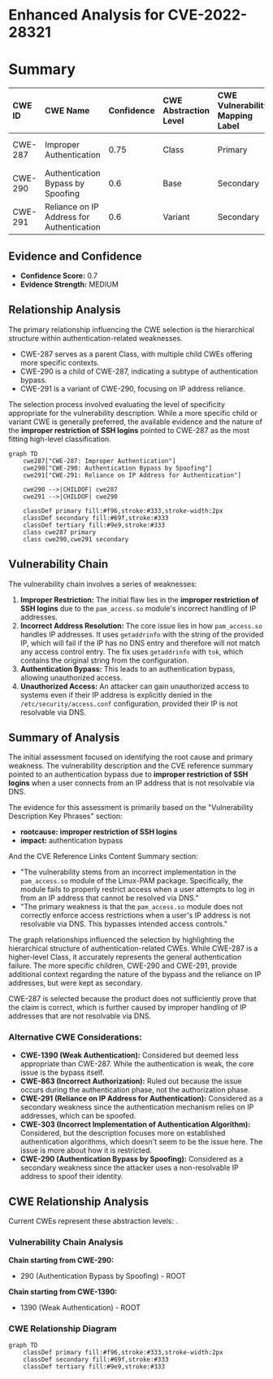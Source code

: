 # Enhanced Analysis for CVE-2022-28321

# Summary
| CWE ID  | CWE Name                                                      | Confidence | CWE Abstraction Level | CWE Vulnerability Mapping Label | CWE-Vulnerability Mapping Notes |
| :-------- | :------------------------------------------------------------ | :--------- | :---------------------- | :------------------------------ | :------------------------------ |
| CWE-287 | Improper Authentication | 0.75 | Class | Primary | Discouraged, but best available |
| CWE-290 | Authentication Bypass by Spoofing | 0.6 | Base | Secondary | Allowed |
| CWE-291 | Reliance on IP Address for Authentication | 0.6 | Variant | Secondary | Allowed |

## Evidence and Confidence

*   **Confidence Score:** 0.7
*   **Evidence Strength:** MEDIUM

## Relationship Analysis
The primary relationship influencing the CWE selection is the hierarchical structure within authentication-related weaknesses.

-   CWE-287 serves as a parent Class, with multiple child CWEs offering more specific contexts.
-   CWE-290 is a child of CWE-287, indicating a subtype of authentication bypass.
-   CWE-291 is a variant of CWE-290, focusing on IP address reliance.

The selection process involved evaluating the level of specificity appropriate for the vulnerability description. While a more specific child or variant CWE is generally preferred, the available evidence and the nature of the **improper restriction of SSH logins** pointed to CWE-287 as the most fitting high-level classification.

```mermaid
graph TD
    cwe287["CWE-287: Improper Authentication"]
    cwe290["CWE-290: Authentication Bypass by Spoofing"]
    cwe291["CWE-291: Reliance on IP Address for Authentication"]
    
    cwe290 -->|CHILDOF| cwe287
    cwe291 -->|CHILDOF| cwe290
    
    classDef primary fill:#f96,stroke:#333,stroke-width:2px
    classDef secondary fill:#69f,stroke:#333
    classDef tertiary fill:#9e9,stroke:#333
    class cwe287 primary
    class cwe290,cwe291 secondary
```

## Vulnerability Chain
The vulnerability chain involves a series of weaknesses:
1.  **Improper Restriction:** The initial flaw lies in the **improper restriction of SSH logins** due to the `pam_access.so` module's incorrect handling of IP addresses.
2.  **Incorrect Address Resolution:** The core issue lies in how `pam_access.so` handles IP addresses. It uses `getaddrinfo` with the string of the provided IP, which will fail if the IP has no DNS entry and therefore will not match any access control entry. The fix uses `getaddrinfo` with `tok`, which contains the original string from the configuration.
3.  **Authentication Bypass:** This leads to an authentication bypass, allowing unauthorized access.
4.  **Unauthorized Access:** An attacker can gain unauthorized access to systems even if their IP address is explicitly denied in the `/etc/security/access.conf` configuration, provided their IP is not resolvable via DNS.

## Summary of Analysis
The initial assessment focused on identifying the root cause and primary weakness. The vulnerability description and the CVE reference summary pointed to an authentication bypass due to **improper restriction of SSH logins** when a user connects from an IP address that is not resolvable via DNS.

The evidence for this assessment is primarily based on the "Vulnerability Description Key Phrases" section:

*   **rootcause:** **improper restriction of SSH logins**
*   **impact:** authentication bypass

And the CVE Reference Links Content Summary section:

*   "The vulnerability stems from an incorrect implementation in the `pam_access.so` module of the Linux-PAM package. Specifically, the module fails to properly restrict access when a user attempts to log in from an IP address that cannot be resolved via DNS."
*   "The primary weakness is that the `pam_access.so` module does not correctly enforce access restrictions when a user's IP address is not resolvable via DNS. This bypasses intended access controls."

The graph relationships influenced the selection by highlighting the hierarchical structure of authentication-related CWEs. While CWE-287 is a higher-level Class, it accurately represents the general authentication failure. The more specific children, CWE-290 and CWE-291, provide additional context regarding the nature of the bypass and the reliance on IP addresses, but were kept as secondary.

CWE-287 is selected because the product does not sufficiently prove that the claim is correct, which is further caused by improper handling of IP addresses that are not resolvable via DNS.

### Alternative CWE Considerations:

*   **CWE-1390 (Weak Authentication):** Considered but deemed less appropriate than CWE-287. While the authentication is weak, the core issue is the bypass itself.
*   **CWE-863 (Incorrect Authorization):** Ruled out because the issue occurs during the authentication phase, not the authorization phase.
*   **CWE-291 (Reliance on IP Address for Authentication):** Considered as a secondary weakness since the authentication mechanism relies on IP addresses, which can be spoofed.
*   **CWE-303 (Incorrect Implementation of Authentication Algorithm):** Considered, but the description focuses more on established authentication algorithms, which doesn't seem to be the issue here. The issue is more about how it is restricted.
*   **CWE-290 (Authentication Bypass by Spoofing):** Considered as a secondary weakness since the attacker uses a non-resolvable IP address to spoof their identity.


## CWE Relationship Analysis

Current CWEs represent these abstraction levels: .


### Vulnerability Chain Analysis

**Chain starting from CWE-290:**
- 290 (Authentication Bypass by Spoofing) - ROOT


**Chain starting from CWE-1390:**
- 1390 (Weak Authentication) - ROOT



### CWE Relationship Diagram

```mermaid
graph TD
    classDef primary fill:#f96,stroke:#333,stroke-width:2px
    classDef secondary fill:#69f,stroke:#333
    classDef tertiary fill:#9e9,stroke:#333
```